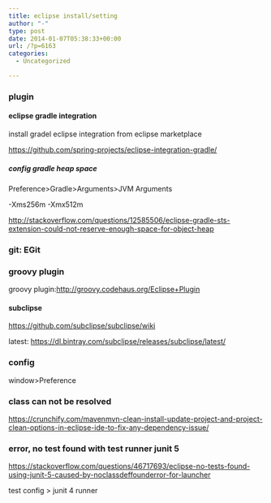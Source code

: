 ```yaml
---
title: eclipse install/setting
author: "-"
type: post
date: 2014-01-07T05:38:33+00:00
url: /?p=6163
categories:
  - Uncategorized

---
```

### plugin

#### eclipse gradle integration

install gradel eclipse integration from eclipse marketplace
  
https://github.com/spring-projects/eclipse-integration-gradle/

##### config gradle heap space

Preference>Gradle>Arguments>JVM Arguments
  
-Xms256m -Xmx512m
  
http://stackoverflow.com/questions/12585506/eclipse-gradle-sts-extension-could-not-reserve-enough-space-for-object-heap

### git: EGit

### groovy plugin

groovy plugin:http://groovy.codehaus.org/Eclipse+Plugin

#### subclipse

https://github.com/subclipse/subclipse/wiki
  
latest: https://dl.bintray.com/subclipse/releases/subclipse/latest/

### config

window>Preference

### class can not be resolved

https://crunchify.com/mavenmvn-clean-install-update-project-and-project-clean-options-in-eclipse-ide-to-fix-any-dependency-issue/

### error, no test found with test runner junit 5

https://stackoverflow.com/questions/46717693/eclipse-no-tests-found-using-junit-5-caused-by-noclassdeffounderror-for-launcher
  
test config > junit 4 runner
